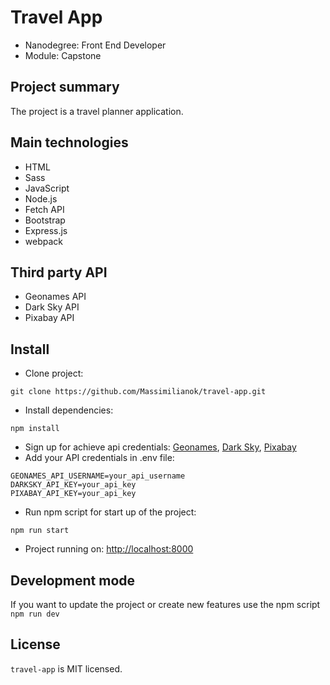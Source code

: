 # Travel App
* Nanodegree: Front End Developer
* Module: Capstone

## Project summary
The project is a travel planner application.

## Main technologies
* HTML
* Sass
* JavaScript
* Node.js
* Fetch API
* Bootstrap
* Express.js
* webpack

## Third party API
* Geonames API
* Dark Sky API
* Pixabay API

## Install
* Clone project:
```
git clone https://github.com/Massimilianok/travel-app.git
```
* Install dependencies:
```
npm install
```
* Sign up for achieve api credentials: [Geonames](http://www.geonames.org/login), [Dark Sky](https://darksky.net/dev/register), [Pixabay](https://pixabay.com/accounts/register/?source=signup_button_header)
* Add your API credentials in .env file:
```
GEONAMES_API_USERNAME=your_api_username
DARKSKY_API_KEY=your_api_key
PIXABAY_API_KEY=your_api_key
```
* Run npm script for start up of the project:
```
npm run start
```
* Project running on: [http://localhost:8000](http://localhost:8000)

## Development mode
If you want to update the project or create new features use the npm script `npm run dev`

## License
`travel-app` is MIT licensed.
